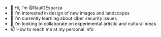 - 👋 Hi, I’m @RaulGEsparza
- 👀 I’m interested in design of new images and landscapes
- 🌱 I’m currently learning about ciber security issues
- 💞️ I’m looking to collaborate on experimental artistic and cultural ideas 
- 📫 How to reach me at my personal info

<!---
RaulGEsparza/RaulGEsparza is a ✨ special ✨ repository because its `README.md` (this file) appears on your GitHub profile.
You can click the Preview link to take a look at your changes.
--->
